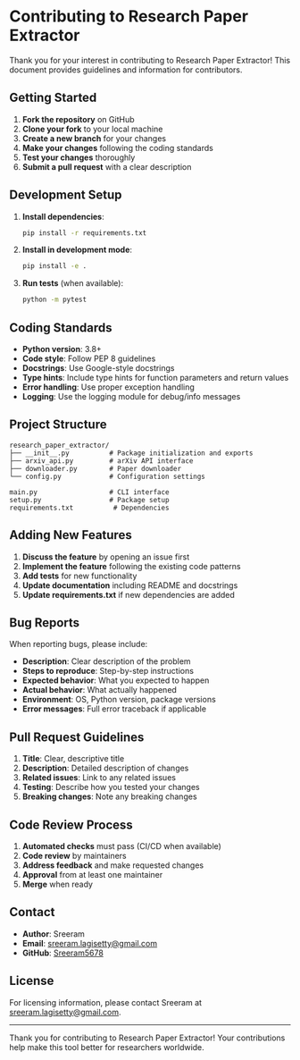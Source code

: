 # Contributing to Research Paper Extractor

Thank you for your interest in contributing to Research Paper Extractor! This document provides guidelines and information for contributors.

## Getting Started

1. **Fork the repository** on GitHub
2. **Clone your fork** to your local machine
3. **Create a new branch** for your changes
4. **Make your changes** following the coding standards
5. **Test your changes** thoroughly
6. **Submit a pull request** with a clear description

## Development Setup

1. **Install dependencies**:
   ```bash
   pip install -r requirements.txt
   ```

2. **Install in development mode**:
   ```bash
   pip install -e .
   ```

3. **Run tests** (when available):
   ```bash
   python -m pytest
   ```

## Coding Standards

- **Python version**: 3.8+
- **Code style**: Follow PEP 8 guidelines
- **Docstrings**: Use Google-style docstrings
- **Type hints**: Include type hints for function parameters and return values
- **Error handling**: Use proper exception handling
- **Logging**: Use the logging module for debug/info messages

## Project Structure

```
research_paper_extractor/
├── __init__.py          # Package initialization and exports
├── arxiv_api.py         # arXiv API interface
├── downloader.py        # Paper downloader
└── config.py            # Configuration settings

main.py                  # CLI interface
setup.py                 # Package setup
requirements.txt          # Dependencies
```

## Adding New Features

1. **Discuss the feature** by opening an issue first
2. **Implement the feature** following the existing code patterns
3. **Add tests** for new functionality
4. **Update documentation** including README and docstrings
5. **Update requirements.txt** if new dependencies are added

## Bug Reports

When reporting bugs, please include:

- **Description**: Clear description of the problem
- **Steps to reproduce**: Step-by-step instructions
- **Expected behavior**: What you expected to happen
- **Actual behavior**: What actually happened
- **Environment**: OS, Python version, package versions
- **Error messages**: Full error traceback if applicable

## Pull Request Guidelines

1. **Title**: Clear, descriptive title
2. **Description**: Detailed description of changes
3. **Related issues**: Link to any related issues
4. **Testing**: Describe how you tested your changes
5. **Breaking changes**: Note any breaking changes

## Code Review Process

1. **Automated checks** must pass (CI/CD when available)
2. **Code review** by maintainers
3. **Address feedback** and make requested changes
4. **Approval** from at least one maintainer
5. **Merge** when ready

## Contact

- **Author**: Sreeram
- **Email**: sreeram.lagisetty@gmail.com
- **GitHub**: [Sreeram5678](https://github.com/Sreeram5678)

## License

For licensing information, please contact Sreeram at sreeram.lagisetty@gmail.com.

---

Thank you for contributing to Research Paper Extractor! Your contributions help make this tool better for researchers worldwide.

